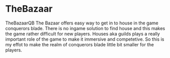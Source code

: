 # TheBazaar
 TheBazaarQB
The Bazaar offers easy way to get in to house in the game conquerors blade. There is no ingame solution to find house and this makes the game rather difficult for new players. Houses aka guilds plays a really important role of the game to make it immersive and competetive. So this is my effot to make the realm of conquerors blade little bit smaller for the players.
